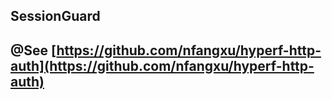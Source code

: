 ## SessionGuard

## @See [https://github.com/nfangxu/hyperf-http-auth](https://github.com/nfangxu/hyperf-http-auth)
